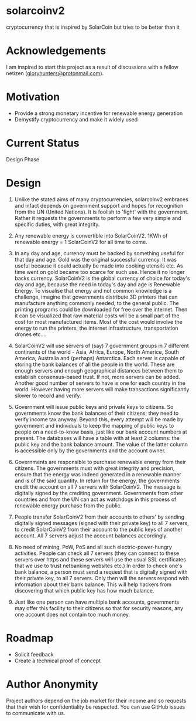 # solarcoinv2
cryptocurrency that is inspired by SolarCoin but tries to be better than it

# Acknowledgements

I am inspired to start this project as a result of discussions with a fellow netizen (gloryhunters@protonmail.com).

# Motivation
- Provide a strong monetary incentive for renewable energy generation
- Demystify cryptocurrency and make it widely used
# Current Status

Design Phase

# Design

1. Unlike the stated aims of many cryptocurrencies, solarcoinv2 embraces and infact depends on government support and hopes for recognition from the UN (United Nations). It is foolish to 'fight' with the government. Rather it requests the governments to perform a few very simple and specific duties, with great integrity.

2. Any renewable energy is convertible into SolarCoinV2. 1KWh of renewable energy = 1 SolarCoinV2 for all time to come.

3. In any day and age, currency must be backed by something useful for that day and age. Gold was the original successful currency. It was useful because it could actually be made into cooking utensils etc. As time went on gold became too scarce for such use. Hence it no longer backs currency. SolarCoinV2 is the global currency of choice for today's day and age, because the need in today's day and age is Renewable Energy. To visualise that energy and not common knowledge is a challenge, imagine that governments distribute 3D printers that can manufacture anything commonly needed, to the general public. The printing programs could be downloaded for free over the internet. Then it can be visualized that raw material costs will be a small part of the cost for most manufactured items. Most of the cost would involve the energy to run the printers, the internet infrastructure, transportation drones etc....

4. SolarCoinV2 will use servers of (say) 7 government groups in 7 different continents of the world - Asia, Africa, Europe, North Americe, South America, Australia and (perhaps) Antarctica. Each server is capable of storing the bank balances of all the people in the world. These are enough servers and enough geographical distances between them to establish consensus-based trust. If not, more servers can be added. Another good number of servers to have is one for each country in the world. However having more servers will make transactions significantly slower to record and verify.

5. Government will issue public keys and private keys to citizens. So governments know the bank balances of their citizens; they need to verify income tax anyway. Beyond this, every attempt will be made by government and individuals to keep the mapping of public keys to people on a need-to-know basis, just like our bank account numbers at present. The databases will have a table with at least 2 columns: the public key and the bank balance amount. The value of the latter column is accessible only by the governments and the account owner.

6. Governments are responsible to purchase renewable energy from their citizens. The governments must with great integrity and precision, ensure that the energy was indeed generated in a renewable manner and is of the said quantity. In return for the energy, the governments credit the account on all 7 servers with SolarCoinV2. The message is digitally signed by the crediting government. Governments from other countries and from the UN can act as watchdogs in this process of renewable energy purchase from the public.

7. People transfer SolarCoinV2 from their accounts to others' by sending digitally signed messages (signed with their private key) to all 7 servers, to credit SolarCoinV2 from their account to the public keys of another account. All 7 servers adjust the account balances accordingly.

8. No need of mining, PoW, PoS and all such electric-power-hungry activities. People can check all 7 servers (they can connect to these servers over https and these servers will use the usual SSL certificates that we use to trust netbanking websites etc.) In order to check one's bank balance, a person must send a request that is digitally signed with their private key, to all 7 servers. Only then will the servers respond with information about their bank balance. This will help hackers from discovering that which public key has how much balance. 

9. Just like one person can have multiple bank accounts, governments may offer this facility to their citizens so that for security reasons, any one account does not contain too much money.

# Roadmap

- Solicit feedback
- Create a technical proof of concept

# Author Anonymity

Project authors depend on the job market for their income and so requests that their wish for confidentiality be respected. You can use GitHub issues to communicate with us.

